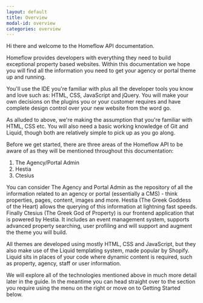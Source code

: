 ```yaml
---
layout: default
title: Overview
modal-id: overview
categories: overview
---
```

Hi there and welcome to the Homeflow API documentation.

Homeflow provides developers with everything they need to build exceptional property based websites. Within this documentation we hope you will find all the information you need to get your agency or portal theme up and running.

You'll use the IDE you're familiar with plus all the developer tools you know and love such as: HTML, CSS, JavaScript and jQuery. You will make your own decisions on the plugins you or your customer requires and have complete design control over your new website from the word go.

As alluded to above, we're making the assumption that you're familiar with HTML, CSS etc. You will also need a basic working knowledge of Git and Liquid, though both are relatively simple to pick up as you go along.

Before we get started, there are three areas of the Homeflow API to be aware of as they will be mentioned throughout this documentation:

1) The Agency/Portal Admin<br>
2) Hestia<br>
3) Ctesius

You can consider The Agency and Portal Admin as the repository of all the information related to an agency or portal (essentially a CMS) - think properties, pages, content, images and more. Hestia (The Greek Goddess of the Heart) allows the querying of this information at lightning fast speeds. Finally Ctesius (The Greek God of Property) is our frontend application that is powered by Hestia. It includes an event management system, supports advanced property searching, user profiling and will support and augment the theme you will build.

All themes are developed using mostly HTML, CSS and JavaScript, but they also make use of the Liquid templating system, made popular by Shopify. Liquid sits in places of your code where dynamic content is required, such as property, agency, staff or user information.

We will explore all of the technologies mentioned above in much more detail later in the guide. In the meantime you can head straight over to the section you require using the menu on the right or move on to Getting Started below.
